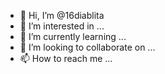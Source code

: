- 👋 Hi, I’m @16diablita
- 👀 I’m interested in ...
- 🌱 I’m currently learning ...
- 💞️ I’m looking to collaborate on ...
- 📫 How to reach me ...

<!---
16diablita/16diablita is a ✨ special ✨ repository because its `README.md` (this file) appears on your GitHub profile.
You can click the Preview link to take a look at your changes.
--->
